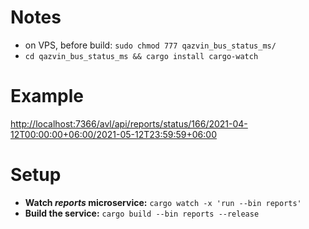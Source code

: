 
# Notes

* on VPS, before build: ```sudo chmod 777 qazvin_bus_status_ms/```
* ```cd qazvin_bus_status_ms && cargo install cargo-watch```


# Example
[http://localhost:7366/avl/api/reports/status/166/2021-04-12T00:00:00+06:00/2021-05-12T23:59:59+06:00]()


# Setup

* **Watch _reports_ microservice:** ```cargo watch -x 'run --bin reports'```
* **Build the service:** ```cargo build --bin reports --release```

